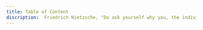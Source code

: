 ```yaml
---
title: Table of Content
discription:  Friedrich Nietzsche, "Do ask yourself why you, the individual, exist, and if you can get no other answer try for once to justify the meaning of your existence as it were a posteriori by setting before yourself an aim, a goal, a ‘to this end’, an exalted and noble ‘to this end’ . Perish in pursuit of this and only this - I know of no better aim of life than that of perishing, **animae magnae prodigus**, in pursuit of the great and the impossible."
---
```

